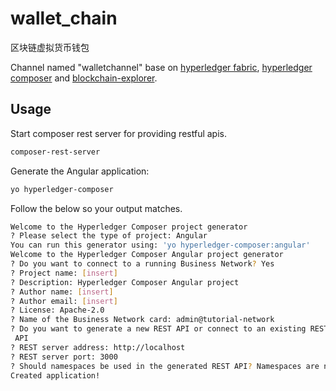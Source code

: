 # wallet_chain

区块链虚拟货币钱包

Channel named "walletchannel" base on [hyperledger fabric](https://github.com/hyperledger/fabric), [hyperledger composer](https://github.com/hyperledger/composer) and [blockchain-explorer](https://github.com/hyperledger/blockchain-explorer).



## Usage

Start composer rest server for providing restful apis.

```bash
composer-rest-server
```

Generate the Angular application:

```bash
yo hyperledger-composer
```

Follow the below so your output matches.

```bash
Welcome to the Hyperledger Composer project generator
? Please select the type of project: Angular
You can run this generator using: 'yo hyperledger-composer:angular'
Welcome to the Hyperledger Composer Angular project generator
? Do you want to connect to a running Business Network? Yes
? Project name: [insert]
? Description: Hyperledger Composer Angular project
? Author name: [insert]
? Author email: [insert]
? License: Apache-2.0
? Name of the Business Network card: admin@tutorial-network
? Do you want to generate a new REST API or connect to an existing REST API?  Connect to an existing REST
 API
? REST server address: http://localhost
? REST server port: 3000
? Should namespaces be used in the generated REST API? Namespaces are not used
Created application!
```